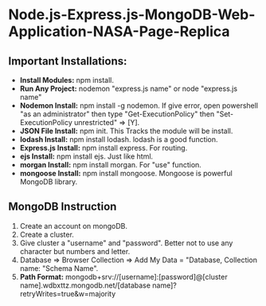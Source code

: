 # Node.js-Express.js-MongoDB-Web-Application-NASA-Page-Replica

**Important Installations:**
--------------------------------------
- **Install Modules:** npm install. 
- **Run Any Project:** nodemon "express.js name" or node "express.js name"
- **Nodemon Install:** npm install -g nodemon. If give error, open powershell "as an administrator" then type "Get-ExecutionPolicy" then "Set-ExecutionPolicy unrestricted" => [Y].
- **JSON File Install:** npm init. This Tracks the module will be install.
- **lodash Install:** npm install lodash. lodash is a good function.
- **Express.js Install:** npm install express. For routing.
- **ejs Install:** npm install ejs. Just like html.
- **morgan Install:** npm install morgan. For "use" function. 
- **mongoose Install:** npm install mongoose. Mongoose is powerful MongoDB library.

MongoDB Instruction
-----------------------------------------------------
1. Create an account on mongoDB.
2. Create a cluster.
3. Give cluster a "username" and "password". Better not to use any character but numbers and letter.
4. Database => Browser Collection => Add My Data = "Database, Collection name: "Schema Name".
5. **Path Format:** mongodb+srv://[username]:[password]@[cluster name].wdbxttz.mongodb.net/[database name]?retryWrites=true&w=majority
